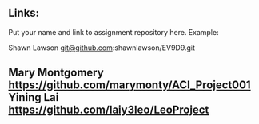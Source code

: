 
## Links:

Put your name and link to assignment repository here. Example:

Shawn Lawson    git@github.com:shawnlawson/EV9D9.git



Mary Montgomery https://github.com/marymonty/ACI_Project001
Yining Lai https://github.com/laiy3leo/LeoProject
----
